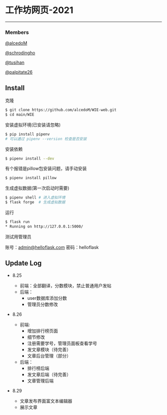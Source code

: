 # 工作坊网页-2021

---

### Members

[@alcedoM](https://github.com/alcedoM)

[@schrodingho](https://github.com/schrodingho)

[@tusihan](https://github.com/tusihan)

[@palpitate26](https://github.com/palpitate26)



## Install

克隆
```bash
$ git clone https://github.com/alcedoM/WIE-web.git
$ cd main/WIE
```
安装虚拟环境(已安装请忽略)

```bash
$ pip install pipenv
# 可以通过 pipenv --version 检查是否安装
```

安装依赖

```bash
$ pipenv install --dev
```
有个报错是pillow包安装问题，请手动安装

```bash
$ pipenv install pillow
```

生成虚拟数据(第一次启动时需要)

``` bash
$ pipenv shell # 进入虚拟环境
$ flask forge  # 生成虚拟数据
```

运行

```bash
$ flask run
* Running on http://127.0.0.1:5000/
```

测试用管理员

账号：admin@helloflask.com  密码：helloflask



## Update Log

- 8.25 
  - 前端：全部翻译，分数模块，禁止普通用户发帖
  - 后端：
    - user数据库添加分数
    - 管理员分数修改
  
- 8.26
  - 前端: 
    - 增加排行榜页面
    - 细节修改
    - 注册需要学号，管理员面板查看学号
    - 发文章模块（待完善）
    - 文章后台管理（部分）
  - 后端：
    - 排行榜后端
    - 发文章后端（待完善）
    - 文章管理后端
- 8.29
  - 文章发布界面富文本编辑器
  - 展示文章

